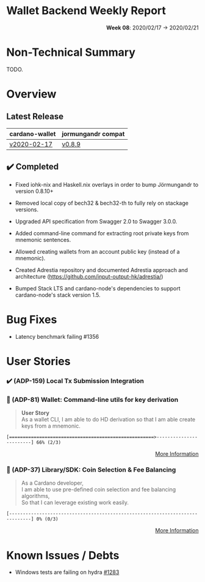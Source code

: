 # Wallet Backend Weekly Report

<p align="right">
  <strong>Week 08</strong>: 2020/02/17 → 2020/02/21
</p>

# Non-Technical Summary

TODO.

# Overview

## Latest Release

cardano-wallet                                                                    | jormungandr compat
---                                                                               | ---
[v2020-02-17](https://github.com/input-output-hk/cardano-wallet/tree/v2020-02-17) | [v0.8.9](https://github.com/input-output-hk/jormungandr/releases/tag/v0.8.9)

## :heavy_check_mark: Completed

- Fixed iohk-nix and Haskell.nix overlays in order to bump Jörmungandr to version 0.8.10+

- Removed local copy of bech32 & bech32-th to fully rely on stackage versions.

- Upgraded API specification from Swagger 2.0 to Swagger 3.0.0. 

- Added command-line command for extracting root private keys from mnemonic sentences.

- Allowed creating wallets from an account public key (instead of a mnemonic). 

- Created Adrestia repository and documented Adrestia approach and architecture (https://github.com/input-output-hk/adrestia/)

- Bumped Stack LTS and cardano-node's dependencies to support cardano-node's stack version 1.5.


# Bug Fixes

- Latency benchmark failing #1356

# User Stories

### :heavy_check_mark: (ADP-159) Local Tx Submission Integration

### :hammer: (ADP-81) Wallet: Command-line utils for key derivation

> **User Story**  
> As a wallet CLI,
> I am able to do HD derivation
> so that I am able create keys from a mnemonic.

```
[=====================================================>------------------------] 66% (2/3)
```

<p align="right">
  <a target="_blank" href="https://jira.iohk.io/browse/ADP-81">More Information</a>
</p>


### :hammer: (ADP-37) Library/SDK: Coin Selection & Fee Balancing

> As a Cardano developer,  
> I am able to use pre-defined coin selection and fee balancing algorithms,  
> So that I can leverage existing work easily.   

```
[------------------------------------------------------------------------------] 0% (0/3)
```

<p align="right">
  <a target="_blank" href="https://jira.iohk.io/browse/ADP-37">More Information</a>
</p>


# Known Issues / Debts

-  Windows tests are failing on hydra [#1283](https://github.com/input-output-hk/cardano-wallet/issues/1283) 
